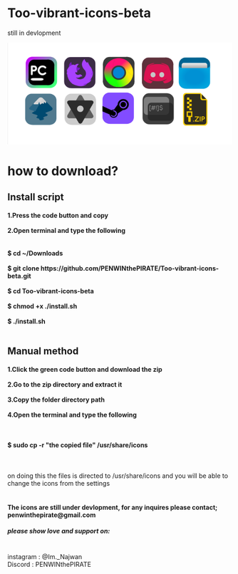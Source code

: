 # Too-vibrant-icons-beta
still in devlopment

![Alt Text](imgs/icons.png)


<h1>how to download?</h1>
<h2>Install script</h2>
<h4>
  1.Press the code button and copy<br><br>
  2.Open terminal and type the following<br><br><br>
  $ cd ~/Downloads<br><br>
  $ git clone https://github.com/PENWINthePIRATE/Too-vibrant-icons-beta.git<br><br>
  $ cd Too-vibrant-icons-beta<br><br>
  $ chmod +x ./install.sh<br><br>
  $ ./install.sh<br><br>
</h4>
<h2>Manual method</h2>
<h4>1.Click the green code button and download the zip<br><br>
2.Go to the zip directory and extract it<br><br>
3.Copy the folder directory path<br><br>
4.Open the terminal and type the following<br><br>
<br><br>
$ sudo cp -r "the copied file" /usr/share/icons
<br><br><br>
</h4>

on doing this the files is directed to /usr/share/icons and you will be able to change the icons from the settings
<br><br>
<h4>The icons are still under devlopment, for any inquires please contact; penwinthepirate@gmail.com</h4>

<h5>please show love and support on:</h5>
<br>
instagram : @Im._Najwan<br>
Discord : PENWINthePIRATE
